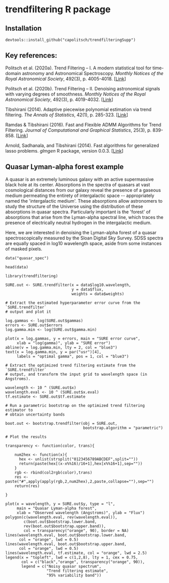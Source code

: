 # trendfiltering R package

## Installation
```
devtools::install_github("capolitsch/trendfilteringSupp")
```

## Key references:

Politsch et al. (2020a). Trend Filtering – I. A modern statistical tool for time-domain astronomy and Astronomical Spectroscopy. 
*Monthly Notices of the Royal Astronomical Society*, 492(3), p. 4005-4018. [[Link](https://academic.oup.com/mnras/article/492/3/4005/5704413)]

Politsch et al. (2020b). Trend Filtering – II. Denoising astronomical signals with varying degrees of smoothness. 
*Monthly Notices of the Royal Astronomical Society*, 492(3), p. 4019-4032. [[Link](https://academic.oup.com/mnras/article/492/3/4019/5704414)]

Tibshirani (2014). Adaptive piecewise polynomial estimation via trend filtering. 
*The Annals of Statistics*, 42(1), p. 285-323. [[Link](https://projecteuclid.org/euclid.aos/1395234979)]

Ramdas & Tibshirani (2016). Fast and Flexible ADMM Algorithms for Trend Filtering.
*Journal of Computational and Graphical Statistics*, 25(3), p. 839-858.
[[Link](https://amstat.tandfonline.com/doi/abs/10.1080/10618600.2015.1054033#.XfJpNpNKju0)]

Arnold, Sadhanala, and Tibshirani (2014). Fast algorithms for generalized lasso problems. *glmgen* R package,
version 0.0.3. [[Link](https://github.com/glmgen/glmgen)]


## Quasar Lyman-alpha forest example 

A quasar is an extremely luminous galaxy with an active supermassive black 
hole at its center. Absorptions in the spectra of quasars at vast 
cosmological distances from our galaxy reveal the presence of a gaseous 
medium permeating the entirety of intergalactic space -- appropriately 
named the 'intergalactic medium'. These absorptions allow astronomers to 
study the structure of the Universe using the distribution of these 
absorptions in quasar spectra. Particularly important is the 'forest' of 
absorptions that arise from the Lyman-alpha spectral line, which traces 
the presence of electrically neutral hydrogen in the intergalactic medium.

Here, we are interested in denoising the Lyman-alpha forest of a quasar 
spectroscopically measured by the Sloan Digital Sky Survey. SDSS spectra 
are equally spaced in log10 wavelength space, aside from some instances of 
masked pixels.

```{r}
data("quasar_spec")

head(data)
```

```{r}
library(trendfiltering)

SURE.out <- SURE.trendfilter(x = data$log10.wavelength, 
                             y = data$flux, 
                             weights = data$weights)

# Extract the estimated hyperparameter error curve from the `SURE.trendfilter` 
# output and plot it

log.gammas <- log(SURE.out$gammas)
errors <- SURE.out$errors
log.gamma.min <- log(SURE.out$gamma.min)

plot(x = log.gammas, y = errors, main = "SURE error curve", 
     xlab = "log(gamma)", ylab = "SURE error")
abline(v = log.gamma.min, lty = 2, col = "blue3")
text(x = log.gamma.min, y = par("usr")[4], 
     labels = "optimal gamma", pos = 1, col = "blue3")
```

```{r}
# Extract the optimized trend filtering estimate from the `SURE.trendfilter` 
# output, and transform the input grid to wavelength space (in Angstroms).

wavelength <- 10 ^ (SURE.out$x)
wavelength.eval <- 10 ^ (SURE.out$x.eval)
tf.estimate <- SURE.out$tf.estimate

# Run a parametric bootstrap on the optimized trend filtering estimator to 
# obtain uncertainty bands

boot.out <- bootstrap.trendfilter(obj = SURE.out, 
                                  bootstrap.algorithm = "parametric")

# Plot the results

transparency <- function(color, trans){

    num2hex <- function(x){
      hex <- unlist(strsplit("0123456789ABCDEF",split=""))
      return(paste(hex[(x-x%%16)/16+1],hex[x%%16+1],sep=""))
    }
    rgb <- rbind(col2rgb(color),trans)
    res <- paste("#",apply(apply(rgb,2,num2hex),2,paste,collapse=""),sep="")
    return(res)

}

plot(x = wavelength, y = SURE.out$y, type = "l", 
     main = "Quasar Lyman-alpha forest", 
     xlab = "Observed wavelength (Angstroms)", ylab = "Flux")
polygon(c(wavelength.eval, rev(wavelength.eval)), 
        c(boot.out$bootstrap.lower.band, 
        rev(boot.out$bootstrap.upper.band)),
        col = transparency("orange", 90), border = NA)
lines(wavelength.eval, boot.out$bootstrap.lower.band, 
      col = "orange", lwd = 0.5)
lines(wavelength.eval, boot.out$bootstrap.upper.band, 
      col = "orange", lwd = 0.5)
lines(wavelength.eval, tf.estimate, col = "orange", lwd = 2.5)
legend(x = "topleft", lwd = c(1,2,8), lty = 1, cex = 0.75,
       col = c("black","orange", transparency("orange", 90)), 
       legend = c("Noisy quasar spectrum",
                  "Trend filtering estimate",
                  "95% variability band"))
```
